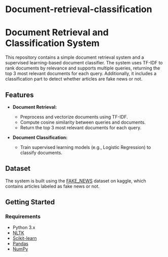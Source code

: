 # Document-retrieval-classification

# Document Retrieval and Classification System

This repository contains a simple document retrieval system and a supervised learning-based document classifier. The system uses TF-IDF to rank documents by relevance and supports multiple queries, returning the top 3 most relevant documents for each query. Additionally, it includes a classification part to detect whether articles are fake news or not.

## Features

- **Document Retrieval:**
  - Preprocess and vectorize documents using TF-IDF.
  - Compute cosine similarity between queries and documents.
  - Return the top 3 most relevant documents for each query.

- **Document Classification:**
  - Train supervised learning models (e.g., Logistic Regression) to classify documents.

## Dataset

The system is built using the [FAKE_NEWS](https://www.kaggle.com/datasets/shubh0799/fake-news) dataset on kaggle, which contains articles labeled as fake news or not.

## Getting Started

### Requirements

- Python 3.x
- [NLTK](https://www.nltk.org/)
- [Scikit-learn](https://scikit-learn.org/)
- [Pandas](https://pandas.pydata.org/)
- [NumPy](https://numpy.org/)

